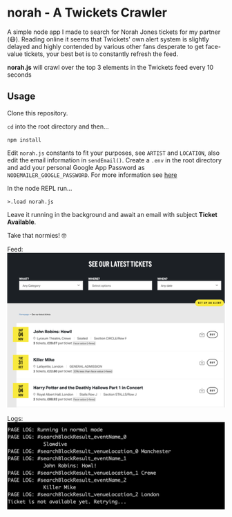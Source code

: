 # norah - A Twickets Crawler

A simple node app I made to search for Norah Jones tickets for my partner (😷). Reading online it seems that Twickets' own alert system is slightly delayed and highly contended by various other fans desperate to get face-value tickets, your best bet is to constantly refresh the feed. 

**norah.js** will crawl over the top 3 elements in the Twickets feed every 10 seconds

## Usage

Clone this repository.

`cd` into the root directory and then...

```
npm install
```
Edit `norah.js` constants to fit your purposes, see `ARTIST` and `LOCATION`, also edit the email information in `sendEmail()`.
Create a `.env` in the root directory and add your personal Google App Password as `NODEMAILER_GOOGLE_PASSWORD`. For more information see [here](https://www.educative.io/answers/how-to-use-nodemailer)

In the node REPL run...
```
>.load norah.js
```
Leave it running in the background and await an email with subject **Ticket Available**.

Take that normies! 🤓

Feed:
![Twickets Feed](images/feed.png)

Logs:
![Console Logs](images/logs.png)